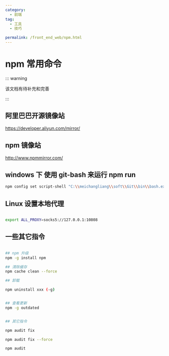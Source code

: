```yaml
---
category:
  - 前端
tag:
  - 工具
  - 技巧

permalink: /front_end_web/npm.html
---
```


# npm 常用命令

::: warning

该文档有待补充和完善

:::

## 阿里巴巴开源镜像站

https://developer.aliyun.com/mirror/

## npm 镜像站

http://www.npmmirror.com/

## windows 下 使用 git-bash 来运行 npm run

```bash
npm config set script-shell "C:\\meichangliang\\soft\\Git\\bin\\bash.exe"

```

## Linux 设置本地代理

```bash

export ALL_PROXY=socks5://127.0.0.1:10808

```

## 一些其它指令

```bash

## npm 升级
npm -g install npm

## 清除缓存
npm cache clean --force

## 卸载

npm uninstall xxx (-g)


## 查看更新
npm -g outdated


## 其它指令

npm audit fix

npm audit fix --force

npm audit

```
